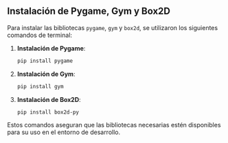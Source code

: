 ## Instalación de Pygame, Gym y Box2D

Para instalar las bibliotecas `pygame`, `gym` y `box2d`, se utilizaron los siguientes comandos de terminal:

1. **Instalación de Pygame**:
    ```bash
    pip install pygame
    ```

2. **Instalación de Gym**:
    ```bash
    pip install gym
    ```

3. **Instalación de Box2D**:
    ```bash
    pip install box2d-py
    ```

Estos comandos aseguran que las bibliotecas necesarias estén disponibles para su uso en el entorno de desarrollo.